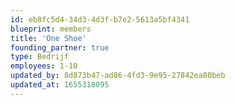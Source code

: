 ```yaml
---
id: eb8fc5d4-34d3-4d3f-b7e2-5613a5bf4341
blueprint: members
title: 'One Shoe'
founding_partner: true
type: Bedrijf
employees: 1-10
updated_by: 8d873b47-ad86-4fd3-9e95-27842ea80beb
updated_at: 1655318095
---
```

